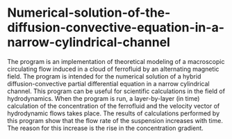 # Numerical-solution-of-the-diffusion-convective-equation-in-a-narrow-cylindrical-channel
The program is an implementation of theoretical modeling of a macroscopic circulating flow induced in a cloud of ferrofluid by an alternating magnetic field. The program is intended for the numerical solution of a hybrid diffusion-convective partial differential equation in a narrow cylindrical channel. This program can be useful for scientific calculations in the field of hydrodynamics. When the program is run, a layer-by-layer (in time) calculation of the concentration of the ferrofluid and the velocity vector of hydrodynamic flows takes place. The results of calculations performed by this program show that the flow rate of the suspension increases with time. The reason for this increase is the rise in the concentration gradient.

